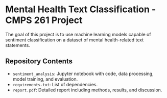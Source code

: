 # Mental Health Text Classification - CMPS 261 Project

The goal of this project is to use machine learning models capable of sentiment classification on a dataset of mental health-related text statements.

## Repository Contents

- `sentiment_analysis`: Jupyter notebook with code, data processing, model training, and evaluation.
- `requirements.txt`: List of dependencies.
- `report.pdf`: Detailed report including methods, results, and discussion.
